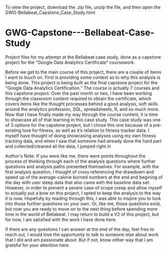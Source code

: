 To view the project, download the .zip file, unzip the file, and then open the GWG-Bellabeat_Capstone_Case_Study.html

# GWG-Capstone---Bellabeat-Case-Study
Project files for my attempt at the Bellabeat case study, done as a capstone project for the "Google Data Analytics Certificate" coursework.

Before we get to the main course of this project, there are a couple of items I want to touch on. First is providing some context as to why this analysis is being done. This project is being built as the final capstone project for the “Google Data Analytics Certification.” The course is actually 7 courses and this capstone project. Over the past month or two, I have been working through the classroom content required to obtain the certificate, which covers items like the thought processes behind a good analysis, soft skills around the analytics profession, SQL, spreadsheets, R, and so much more. Now that I have finally made my way through the course content, it is time to showcase all of that learning in this case study. This case study was one of 3 options for the capstone project, but I chose this one because of a pre-existing love for fitness, as well as it’s relation to fitness tracker data. I myself have thought of doing showcasing analyses using my own fitness tracking data, and when I saw that someone had already done the hard part and collected/cleaned all the data, I jumped right in

Author's Note:
If you were like me, there were points throughout the process of thinking through each of the analysis questions where further questions and analysis paths presented themselves. For example, with the first analysis question, I thought of cross referencing the drawdown and speed up of the average-calorie burned numbers at the end and begining of the day with user sleep data that also came with the baseline data set. However, in order to prevent a severe case of scope creep and allow myself to actually put a bow on this project, I opted to keep the analysis to the way it is now. Hopefully by reading through this, I was able to inspire you to look into those further questions on your own. Or, like me, those questions exist, but now you are ready to move on to the next thing before spending more time in the world of Bellabeat. I may return to build a V2 of this project, but for now, I am satisfied with the work I have done here.

If there are any questions I can answer at the end of the day, feel free to reach out, I would love the opportunity to talk to someone else about work that I did and am passionate about. But if not, know either way that I am grateful for your attention here.
